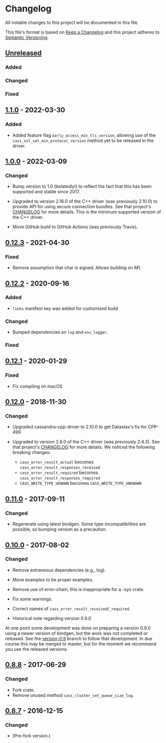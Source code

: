 # Changelog

All notable changes to this project will be documented in this file.

This file's format is based on [Keep a Changelog](http://keepachangelog.com/)
and this project adheres to [Semantic Versioning](http://semver.org/).

## [Unreleased]
### Added

### Changed

### Fixed

## [1.1.0] - 2022-03-30
### Added
* Added feature flag `early_access_min_tls_version`, allowing use of the `cass_ssl_set_min_protocol_version` method yet to be released in the driver.

## [1.0.0] - 2022-03-09
### Changed
* Bump version to 1.0 (belatedly!) to reflect the fact that this has been supported and stable since 2017.

* Upgraded to version 2.16.0 of the C++ driver (was previously 2.10.0) to provide
API for using secure connection bundles. See that project's
[CHANGELOG](https://github.com/datastax/cpp-driver/blob/master/CHANGELOG.md) for more details.
This is the minimum supported version of the C++ driver.

* Move GitHub build to GitHub Actions (was previously Travis).
## [0.12.3] - 2021-04-30
### Fixed
* Remove assumption that char is signed. Allows building on M1.

## [0.12.2] - 2020-09-16
### Added
* `links` manifest key was added for customized build

### Changed
* Bumped dependencies on `log` and `env_logger`.

### Fixed

## [0.12.1] - 2020-01-29
### Fixed
* Fix compiling on macOS

## [0.12.0] - 2018-11-30
### Changed
* Upgraded cassandra-cpp-driver to 2.10.0 to get Datastax's fix for CPP-499

* Upgraded to version 2.8.0 of the C++ driver (was previously 2.4.3).  See that project's [CHANGELOG](https://github.com/datastax/cpp-driver/blob/master/CHANGELOG.md) for more details.  We noticed the following breaking changes:
  * `cass_error_result_actual` becomes `cass_error_result_responses_received`
  * `cass_error_result_required` becomes `cass_error_result_responses_required`
  * `CASS_WRITE_TYPE_UKNOWN` becomes `CASS_WRITE_TYPE_UNKNOWN`

## [0.11.0] - 2017-09-11
### Changed
- Regenerate using latest bindgen. Some type incompatibilities are possible, so bumping version as a precaution.

## [0.10.0] - 2017-08-02
### Changed
- Remove extraneous dependencies (e.g., log).
- Move examples to be proper examples.
- Remove use of error-chain; this is inappropriate for a -sys crate.
- Fix some warnings.
- Correct names of `cass_error_result_received`/`_required`.

- Historical note regarding version 0.9.0

At one point some development was done on preparing a version 0.9.0
using a newer version of bindgen, but the work was not completed or released. See the
[version-0.9](https://github.com/Metaswitch/cassandra-sys-rs/tree/version-0.9) branch
to follow that development. In due course this may be merged to master, but for the moment we recommend you use the
released versions.

## [0.8.8] - 2017-06-29
### Changed
- Fork crate.
- Remove unused method `cass_cluster_set_queue_size_log`.

## [0.8.7] - 2016-12-15
### Changed
- (Pre-fork version.)

[Unreleased]: https://github.com/Metaswitch/cassandra-sys-rs/compare/1.1.0...HEAD
[1.1.0]: https://github.com/Metaswitch/cassandra-sys-rs/compare/1.0.0...1.1.0
[1.0.0]: https://github.com/Metaswitch/cassandra-sys-rs/compare/0.12.3...1.0.0
[0.12.3]: https://github.com/Metaswitch/cassandra-sys-rs/compare/0.12.2...0.12.3
[0.12.2]: https://github.com/Metaswitch/cassandra-sys-rs/compare/0.12.1...0.12.2
[0.12.1]: https://github.com/Metaswitch/cassandra-sys-rs/compare/0.12.0...0.12.1
[0.12.0]: https://github.com/Metaswitch/cassandra-sys-rs/compare/0.11.0...0.12.0
[0.11.0]: https://github.com/Metaswitch/cassandra-sys-rs/compare/0.10.0...0.11.0
[0.10.0]: https://github.com/Metaswitch/cassandra-sys-rs/compare/0.8.8...0.10.0
[0.8.8]: https://github.com/Metaswitch/cassandra-sys-rs/compare/0.8.7...0.8.8
[0.8.7]: https://github.com/Metaswitch/cassandra-sys-rs/tree/0.8.7
